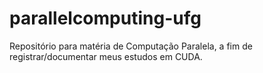 # parallelcomputing-ufg
Repositório para matéria de Computação Paralela, a fim de registrar/documentar meus estudos em CUDA.
